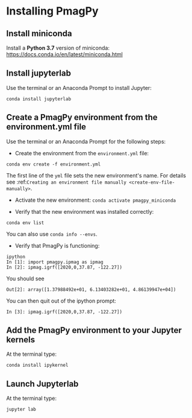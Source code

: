 # Installing PmagPy

## Install miniconda

Install a **Python 3.7** version of miniconda:
https://docs.conda.io/en/latest/miniconda.html

## Install jupyterlab

Use the terminal or an Anaconda Prompt to install Jupyter:

```
conda install jupyterlab
```

## Create a PmagPy environment from the environment.yml file

Use the terminal or an Anaconda Prompt for the following steps:

- Create the environment from the ``environment.yml`` file:

```
conda env create -f environment.yml
```

   The first line of the ``yml`` file sets the new environment's
   name. For details see :ref:`Creating an environment file manually
   <create-env-file-manually>`.


- Activate the new environment: ``conda activate pmagpy_miniconda``

- Verify that the new environment was installed correctly:

```
conda env list
```

  You can also use ``conda info --envs``.
  
 - Verify that PmagPy is functioning:
 
```
ipython     
In [1]: import pmagpy.ipmag as ipmag 
In [2]: ipmag.igrf([2020,0,37.87, -122.27])
 ```
  
 You should see
 ```
Out[2]: array([1.37988492e+01, 6.13403282e+01, 4.86139947e+04])
 ```
 
 You can then quit out of the ipython prompt:
 ```
In [3]: ipmag.igrf([2020,0,37.87, -122.27])
 ```
 
 ## Add the PmagPy environment to your Jupyter kernels
 
 At the terminal type:
 ```
conda install ipykernel
 ```

 ## Launch Jupyterlab
 
  At the terminal type:
 ```
jupyter lab
 ```
